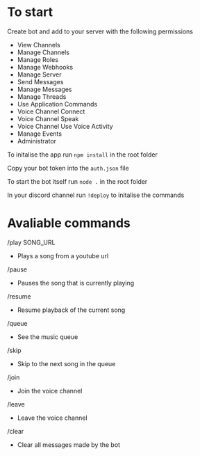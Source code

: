 # To start

Create bot and add to your server with the following permissions
 - View Channels
 - Manage Channels
 - Manage Roles
 - Manage Webhooks
 - Manage Server
 - Send Messages
 - Manage Messages
 - Manage Threads
 - Use Application Commands
 - Voice Channel Connect
 - Voice Channel Speak
 - Voice Channel Use Voice Activity
 - Manage Events
 - Administrator

To initalise the app run `npm install` in the root folder

Copy your bot token into the `auth.json` file

To start the bot itself run `node .` in the root folder

In your discord channel run `!deploy` to initalise the commands


# Avaliable commands

/play SONG_URL
- Plays a song from a youtube url

/pause
- Pauses the song that is currently playing

/resume
- Resume playback of the current song

/queue
- See the music queue

/skip
- Skip to the next song in the queue

/join
- Join the voice channel

/leave
- Leave the voice channel

/clear
- Clear all messages made by the bot